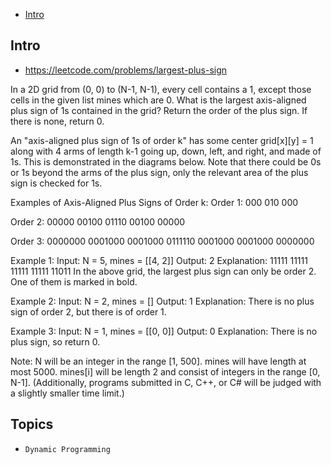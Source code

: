 - [Intro](#intro)

## Intro

- https://leetcode.com/problems/largest-plus-sign


In a 2D grid from (0, 0) to (N-1, N-1), every cell contains a 1, except those cells in the given list mines which are 0.  What is the largest axis-aligned plus sign of 1s contained in the grid?  Return the order of the plus sign.  If there is none, return 0.

An "axis-aligned plus sign of 1s of order k" has some center grid[x][y] = 1 along with 4 arms of length k-1 going up, down, left, and right, and made of 1s.  This is demonstrated in the diagrams below.  Note that there could be 0s or 1s beyond the arms of the plus sign, only the relevant area of the plus sign is checked for 1s.

Examples of Axis-Aligned Plus Signs of Order k:
Order 1:
000
010
000

Order 2:
00000
00100
01110
00100
00000

Order 3:
0000000
0001000
0001000
0111110
0001000
0001000
0000000

Example 1:
Input: N = 5, mines = [[4, 2]]
Output: 2
Explanation:
11111
11111
11111
11111
11011
In the above grid, the largest plus sign can only be order 2.  One of them is marked in bold.

Example 2:
Input: N = 2, mines = []
Output: 1
Explanation:
There is no plus sign of order 2, but there is of order 1.

Example 3:
Input: N = 1, mines = [[0, 0]]
Output: 0
Explanation:
There is no plus sign, so return 0.

Note:
N will be an integer in the range [1, 500].
mines will have length at most 5000.
mines[i] will be length 2 and consist of integers in the range [0, N-1].
(Additionally, programs submitted in C, C++, or C# will be judged with a slightly smaller time limit.)


## Topics

- `Dynamic Programming`


